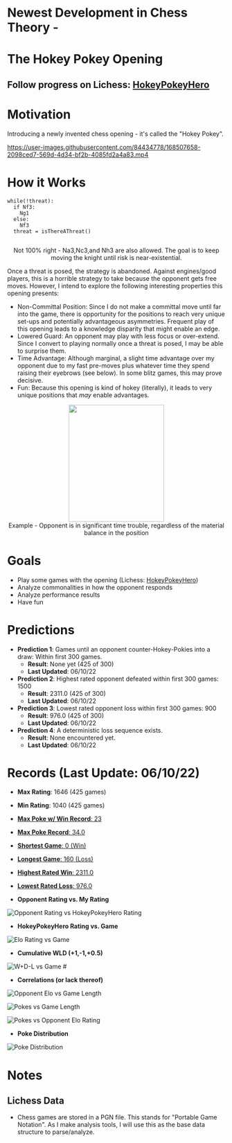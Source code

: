 # Newest Development in Chess Theory - 
# The Hokey Pokey Opening
## Follow progress on Lichess: [HokeyPokeyHero](https://lichess.org/@/HokeyPokeyHero)
# Motivation
Introducing a newly invented chess opening - it's called the "Hokey Pokey". 

https://user-images.githubusercontent.com/84434778/168507658-2098ced7-569d-4d34-bf2b-4085fd2a4a83.mp4

# How it Works
```
while(!threat):
  if Nf3:
    Ng1
  else:
    Nf3
  threat = isThereAThreat()
   
```
<p align="center">Not 100% right - Na3,Nc3,and Nh3 are also allowed. The goal is to keep moving the knight until risk is near-existential.</p>

Once a threat is posed, the strategy is abandoned. Against engines/good players, this is a horrible strategy to take because the opponent gets free moves. However, I intend to explore the following interesting properties this opening presents:
- Non-Committal Position: Since I do not make a committal move until far into the game, there is opportunity for the positions to reach very unique set-ups and potentially advantageous asymmetries. Frequent play of this opening leads to a knowledge disparity that might enable an edge.
- Lowered Guard: An opponent may play with less focus or over-extend. Since I convert to playing normally once a threat is posed, I may be able to surprise them.
- Time Advantage: Although marginal, a slight time advantage over my opponent due to my fast pre-moves plus whatever time they spend raising their eyebrows (see below). In some blitz games, this may prove decisive.
- Fun: Because this opening is kind of hokey (literally), it leads to very unique positions that *may* enable advantages.
<p align="center"><img width=220 height=270 src=https://user-images.githubusercontent.com/84434778/169719125-44f0e78d-00a1-4b00-ad83-adf8d38ecbe7.png><br>
  Example - Opponent is in significant time trouble, regardless of the material balance in the position</p>


# Goals
- Play some games with the opening (Lichess: [HokeyPokeyHero](https://lichess.org/@/HokeyPokeyHero))
- Analyze commonalities in how the opponent responds 
- Analyze performance results
- Have fun
# Predictions
- **Prediction 1**: Games until an opponent counter-Hokey-Pokies into a draw: Within first 300 games.
  - **Result**: None yet (425 of 300)
  - **Last Updated**: 06/10/22
- **Prediction 2**: Highest rated opponent defeated within first 300 games: 1500
  - **Result**: 2311.0 (425 of 300)
  - **Last Updated**: 06/10/22
- **Prediction 3**: Lowest rated opponent loss within first 300 games: 900
  - **Result**: 976.0 (425 of 300)
  - **Last Updated**: 06/10/22
- **Prediction 4**: A deterministic loss sequence exists.
  - **Result**: None encountered yet.
  - **Last Updated**: 06/10/22



# Records (Last Update: 06/10/22)
  - **Max Rating**: 1646 (425 games)
  - **Min Rating**: 1040 (425 games)
  - <a href=https://lichess.org/IzSMbpTY>**Max Poke w/ Win Record**: 23</a>
  - <a href=https://lichess.org/UTc9KIXJ>**Max Poke Record**: 34.0</a>
  - <a href=https://lichess.org/uJ4TD3r4>**Shortest Game**: 0 (Win)</a>
  - <a href=https://lichess.org/hxJhZhah>**Longest Game**: 160 (Loss)</a>
  - <a href=https://lichess.org/qpUAMkG6>**Highest Rated Win**: 2311.0</a>
  - <a href=https://lichess.org/CnTGE0pW>**Lowest Rated Loss**: 976.0</a>

- **Opponent Rating vs. My Rating**

![Opponent Rating vs  HokeyPokeyHero Rating](https://user-images.githubusercontent.com/84434778/173174149-ae16598b-c753-49c4-9531-79cca6ec0b82.png)



- **HokeyPokeyHero Rating vs. Game**
 

![Elo Rating vs  Game](https://user-images.githubusercontent.com/84434778/173174161-42974b2c-796f-4e59-a2f8-0e7a2f7b1719.png)



- **Cumulative WLD (+1,-1,+0.5)**


![W+D-L vs  Game #](https://user-images.githubusercontent.com/84434778/173174167-9d23d130-d203-47cd-a3a6-aef6864b66cb.png)



- **Correlations (or lack thereof)**

![Opponent Elo vs  Game Length](https://user-images.githubusercontent.com/84434778/173174169-432b441b-bc21-4646-986b-2b06a6c0156a.png)

![Pokes vs  Game Length](https://user-images.githubusercontent.com/84434778/173174180-7c4359bd-537c-4d7c-b1e9-0b42044c71ea.png)

![Pokes vs  Opponent Elo Rating](https://user-images.githubusercontent.com/84434778/173174188-0f790207-3dae-45d0-8479-04cd6178e09f.png)


- **Poke Distribution**

![Poke Distribution](https://user-images.githubusercontent.com/84434778/173174173-58d8a515-6aa1-4c74-8a98-7cc126524328.png)




# Notes
## Lichess Data
- Chess games are stored in a PGN file. This stands for "Portable Game Notation". As I make analysis tools, I will use this as the base data structure to parse/analyze.
